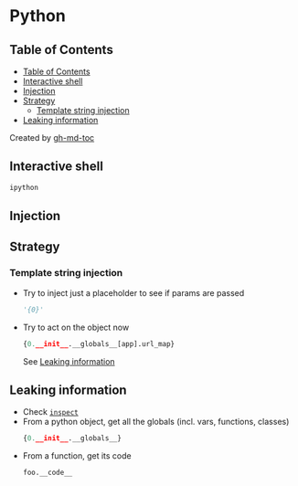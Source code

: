 # Python

## Table of Contents

* [Table of Contents](#table-of-contents)
* [Interactive shell](#interactive-shell)
* [Injection](#injection)
* [Strategy](#strategy)
  * [Template string injection](#template-string-injection)
* [Leaking information](#leaking-information)

Created by [gh-md-toc](https://github.com/ekalinin/github-markdown-toc.go)

## Interactive shell

```bash
ipython
```

## Injection

## Strategy

### Template string injection

* Try to inject just a placeholder to see if params are passed
  ```python
  '{0}'
  ```
* Try to act on the object now
  ```python
  {0.__init__.__globals__[app].url_map}
  ```
  See [Leaking information](#leaking_information)

## Leaking information

* Check [`inspect`](https://docs.python.org/3/library/inspect.html)
* From a python object, get all the globals (incl. vars, functions, classes)
  ```python
  {0.__init__.__globals__}
  ```
* From a function, get its code
  ```python
  foo.__code__
  ```
